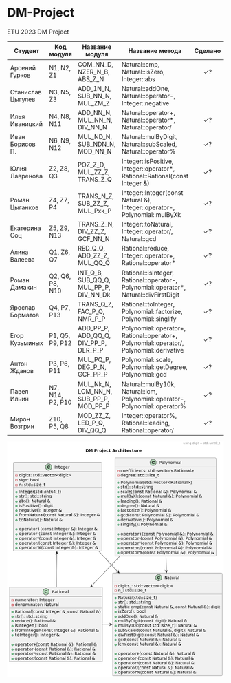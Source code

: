 # DM-Project
ETU 2023 DM Project

| Студент           | Код модуля       | Название модуля                        | Название метода                                                                           | Сделано |
|-------------------|------------------|----------------------------------------|-------------------------------------------------------------------------------------------|:-------:|
| Арсений Гурков    | N1, N2, Z1       | COM_NN_D, NZER_N_B, ABS_Z_N            | Natural::cmp, <br>Natural::isZero, <br>Integer::abs                                       |    ✓?   |
| Станислав Цыгулев | N3, N5, Z3       | ADD_1N_N, SUB_NN_N,  MUL_ZM_Z          | Natural::addOne, Natural::operator-, <br> Integer::negative                               |         |
| Илья Иваницкий    | N4, N8, N11      | ADD_NN_N, MUL_NN_N, DIV_NN_N           | Natural::operator+, Natural::operator*, Natural::operator/                                |    ✓?   |
| Иван Борисов П.   | N6, N9, N12      | MUL_ND_N, SUB_NDN_N, MOD_NN_N          | Natural::mulByDigit,  Natural::subScaled,  Natural::operator%                             |    ✓?   |
| Юлия Лавренова    | Z2, Z8, Q3       | POZ_Z_D, MUL_ZZ_Z, TRANS_Z_Q           | Integer::isPositive, Integer::operator*, Rational::Rational(const Integer &)              |    ✓?   |
| Роман Цыганков    | Z4, Z7, P4       | TRANS_N_Z, SUB_ZZ_Z, MUL_Pxk_P         | Integer::Integer(const Natural &), Integer::operator-, Polynomial::mulByXk                |    ✓?   |
| Екатерина Соц     | Z5, Z9, N13      | TRANS_Z_N, DIV_ZZ_Z, GCF_NN_N          | Integer::toNatural, Integer::operator/, <br> Natural::gcd                                 |    ✓?   |
| Алина Валеева     | Q1, Z6, Q7       | RED_Q_Q, ADD_ZZ_Z, MUL_QQ_Q            | Rational::reduce, Integer::operator+, Rational::operator*                                 |    ✓?   |
| Роман Дамакин     | Q2, Q6, P8, N10  | INT_Q_B, SUB_QQ_Q, MUL_PP_P, DIV_NN_Dk | Rational::isInteger, Rational::operator-, Polynomial::operator*,  Natural::divFirstDigit  |    ✓?   |
| Ярослав Борматов  | Q4, P7, P13      | TRANS_Q_Z, FAC_P_Q, NMR_P_P            | Rational::toInteger, Polynomial::factorize, Polynomial::singlify                          |    ✓?   |
| Егор Кузьминых    | P1, Q5, P9, P12  | ADD_PP_P, ADD_QQ_Q, DIV_PP_P, DER_P_P  | Polynomial::operator+, Rational::operator+, Polynomial::operator/, Polynomial::derivative |    ✓?   |
| Антон Жданов      | P3, P6, P11      | MUL_PQ_P, DEG_P_N, GCF_PP_P            | Polynomial::scale, Polynomial::getDegree, Polynomial::gcd                                 |    ✓?   |
| Павел Ильин       | N7, N14, P2, P10 | MUL_Nk_N, LCM_NN_N, SUB_PP_P, MOD_PP_P | Natural::mulBy10k, <br>Natural::lcm, <br> Polynomial::operator-, Polynomial::operator%    |    ✓?   |
| Мирон Возгрин     | Z10, P5, Q8      | MOD_ZZ_Z, LED_P_Q, DIV_QQ_Q            | Integer::operator%, Rational::leading, Rational::operator/                                |    ✓?   |

![img.png](info/architecture.png)
